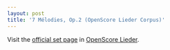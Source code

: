 ```yaml
---
layout: post
title: '7 Mélodies, Op.2 (OpenScore Lieder Corpus)'
---
```


Visit the [official set page] in [OpenScore Lieder].

[official set page]: https://musescore.com/openscore-lieder-corpus/sets/5077648
[OpenScore Lieder]: https://musescore.com/openscore-lieder-corpus

